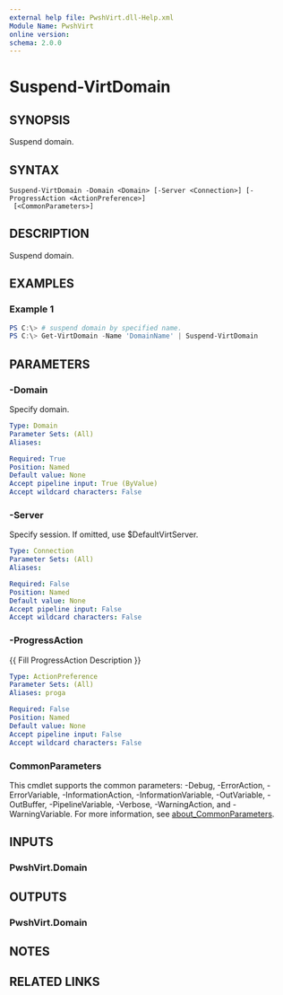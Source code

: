 ```yaml
---
external help file: PwshVirt.dll-Help.xml
Module Name: PwshVirt
online version:
schema: 2.0.0
---
```


# Suspend-VirtDomain

## SYNOPSIS
Suspend domain.

## SYNTAX

```
Suspend-VirtDomain -Domain <Domain> [-Server <Connection>] [-ProgressAction <ActionPreference>]
 [<CommonParameters>]
```

## DESCRIPTION
Suspend domain.

## EXAMPLES

### Example 1
```powershell
PS C:\> # suspend domain by specified name.
PS C:\> Get-VirtDomain -Name 'DomainName' | Suspend-VirtDomain
```

## PARAMETERS

### -Domain
Specify domain.

```yaml
Type: Domain
Parameter Sets: (All)
Aliases:

Required: True
Position: Named
Default value: None
Accept pipeline input: True (ByValue)
Accept wildcard characters: False
```

### -Server
Specify session.
If omitted, use $DefaultVirtServer.

```yaml
Type: Connection
Parameter Sets: (All)
Aliases:

Required: False
Position: Named
Default value: None
Accept pipeline input: False
Accept wildcard characters: False
```

### -ProgressAction
{{ Fill ProgressAction Description }}

```yaml
Type: ActionPreference
Parameter Sets: (All)
Aliases: proga

Required: False
Position: Named
Default value: None
Accept pipeline input: False
Accept wildcard characters: False
```

### CommonParameters
This cmdlet supports the common parameters: -Debug, -ErrorAction, -ErrorVariable, -InformationAction, -InformationVariable, -OutVariable, -OutBuffer, -PipelineVariable, -Verbose, -WarningAction, and -WarningVariable. For more information, see [about_CommonParameters](http://go.microsoft.com/fwlink/?LinkID=113216).

## INPUTS

### PwshVirt.Domain

## OUTPUTS

### PwshVirt.Domain

## NOTES

## RELATED LINKS
